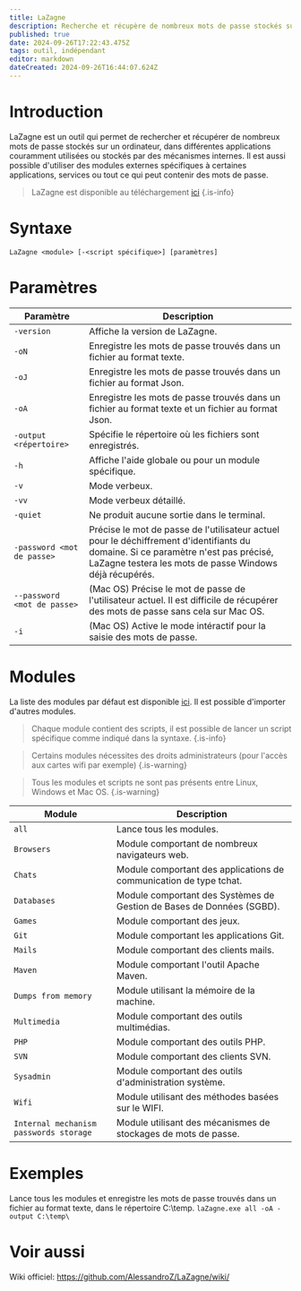 ```yaml
---
title: LaZagne
description: Recherche et récupère de nombreux mots de passe stockés sur un ordinateur, dans différentes applications couramment utilisées ou stockés par des mécanismes internes.
published: true
date: 2024-09-26T17:22:43.475Z
tags: outil, indépendant
editor: markdown
dateCreated: 2024-09-26T16:44:07.624Z
---
```


# Introduction

LaZagne est un outil qui permet de rechercher et récupérer de nombreux mots de passe stockés sur un ordinateur, dans différentes applications couramment utilisées ou stockés par des mécanismes internes. Il est aussi possible d'utiliser des modules externes spécifiques à certaines applications, services ou tout ce qui peut contenir des mots de passe.

> LaZagne est disponible au téléchargement [ici](https://github.com/AlessandroZ/LaZagne)
> {.is-info}

# Syntaxe

`LaZagne <module> [-<script spécifique>] [paramètres]`

# Paramètres

| Paramètre                   | Description                                                                                                                                                                                   |
| --------------------------- | --------------------------------------------------------------------------------------------------------------------------------------------------------------------------------------------- |
| `-version`                  | Affiche la version de LaZagne.                                                                                                                                                                |
| `-oN`                       | Enregistre les mots de passe trouvés dans un fichier au format texte.                                                                                                                         |
| `-oJ`                       | Enregistre les mots de passe trouvés dans un fichier au format Json.                                                                                                                          |
| `-oA`                       | Enregistre les mots de passe trouvés dans un fichier au format texte et un fichier au format Json.                                                                                            |
| `-output <répertoire>`      | Spécifie le répertoire où les fichiers sont enregistrés.                                                                                                                                      |
| `-h`                        | Affiche l'aide globale ou pour un module spécifique.                                                                                                                                          |
| `-v`                        | Mode verbeux.                                                                                                                                                                                 |
| `-vv`                       | Mode verbeux détaillé.                                                                                                                                                                        |
| `-quiet`                    | Ne produit aucune sortie dans le terminal.                                                                                                                                                    |
| `-password <mot de passe>`  | Précise le mot de passe de l'utilisateur actuel pour le déchiffrement d'identifiants du domaine. Si ce paramètre n'est pas précisé, LaZagne testera les mots de passe Windows déjà récupérés. |
| `--password <mot de passe>` | (Mac OS) Précise le mot de passe de l'utilisateur actuel. Il est difficile de récupérer des mots de passe sans cela sur Mac OS.                                                               |
| `-i`                        | (Mac OS) Active le mode intéractif pour la saisie des mots de passe.                                                                                                                          |

# Modules

La liste des modules par défaut est disponible [ici](https://github.com/AlessandroZ/LaZagne?tab=readme-ov-file#supported-software). Il est possible d'importer d'autres modules.

> Chaque module contient des scripts, il est possible de lancer un script spécifique comme indiqué dans la syntaxe.
> {.is-info}

> Certains modules nécessites des droits administrateurs (pour l'accès aux cartes wifi par exemple)
> {.is-warning}

> Tous les modules et scripts ne sont pas présents entre Linux, Windows et Mac OS.
> {.is-warning}

| Module                                 | Description                                                           |
| -------------------------------------- | --------------------------------------------------------------------- |
| `all`                                  | Lance tous les modules.                                               |
| `Browsers`                             | Module comportant de nombreux navigateurs web.                        |
| `Chats`                                | Module comportant des applications de communication de type tchat.    |
| `Databases`                            | Module comportant des Systèmes de Gestion de Bases de Données (SGBD). |
| `Games`                                | Module comportant des jeux.                                           |
| `Git`                                  | Module comportant les applications Git.                               |
| `Mails`                                | Module comportant des clients mails.                                  |
| `Maven`                                | Module comportant l'outil Apache Maven.                               |
| `Dumps from memory`                    | Module utilisant la mémoire de la machine.                            |
| `Multimedia`                           | Module comportant des outils multimédias.                             |
| `PHP`                                  | Module comportant des outils PHP.                                     |
| `SVN`                                  | Module comportant des clients SVN.                                    |
| `Sysadmin`                             | Module comportant des outils d'administration système.                |
| `Wifi`                                 | Module utilisant des méthodes basées sur le WIFI.                     |
| `Internal mechanism passwords storage` | Module utilisant des mécanismes de stockages de mots de passe.        |

# Exemples

Lance tous les modules et enregistre les mots de passe trouvés dans un fichier au format texte, dans le répertoire C:\temp.
`laZagne.exe all -oA -output C:\temp\`

# Voir aussi

Wiki officiel:
https://github.com/AlessandroZ/LaZagne/wiki/
